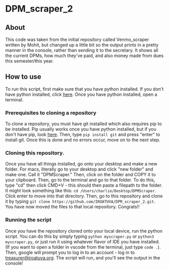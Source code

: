 # DPM_scraper_2

## About

This code was taken from the initial repository called Venmo_scraper written by Mohit, but changed up a little bit so the output prints in a pretty manner in the console, rather than sending it to the secretary. It shows all the current DPMs, how much they've paid, and also money made from dues this semester/this year.

## How to use

To run this script, first make sure that you have python installed. If you don't have python installed, click [here](https://www.python.org/downloads/). Once you have python installed, open a terminal. 

### Prerequisites to cloning a repository
To clone a repository, you must have git installed which also requires pip to be installed. Pip usually works once you have python installed, but if you don't have pip, look [here](https://pip.pypa.io/en/stable/installation/). Then, type `pip install git` and press "enter" to install git. Once this is done and no errors occur, move on to the next step.

### Cloning this repository.
Once you have all things installed, go onto your desktop and make a new folder. For macs, literally go to your desktop and click "new folder" and make one. Call it "DPMScraper." Then, click on the folder and COPY it to your clipboard. Then, go to the terminal and go to that folder. To do this, type "cd" then click CMD+V - this should then paste a filepath to the folder. It might look something like this: `cd /Users/charlie/Desktop/DPMScraper`. Click enter to move into that directory. Then, go to this repository and clone it by typing `git clone https://github.com/IROATUVA/DPM_scraper_2.git`. You have now moved the files to that local repository. Congrats!!

### Running the script
Once you have the repository cloned onto your local device, run the python script. You can do this by simply typing `python myscraper.py` or `python3 myscraper.py`, or just run it using whatever flavor of IDE you have installed. (If you want to open a folder in vscode from the terminal, just type `code .`). Then, google will prompt you to log in to an account - log in to treasurer@iroatuva.org. The script will run, and you'll see the output in the console! 

